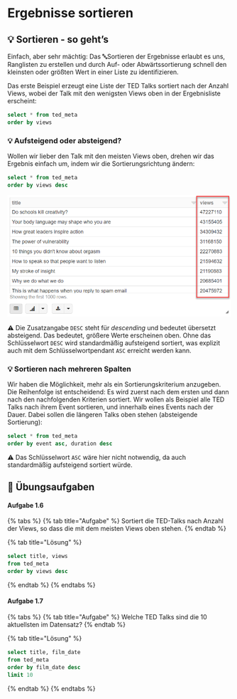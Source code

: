 # Ergebnisse sortieren

## 💡 Sortieren - so geht’s

Einfach, aber sehr mächtig: Das 🔤Sortieren der Ergebnisse erlaubt es uns, Ranglisten zu erstellen und durch Auf- oder Abwärtssortierung schnell den kleinsten oder größten Wert in einer Liste zu identifizieren.

Das erste Beispiel erzeugt eine Liste der TED Talks sortiert nach der Anzahl Views, wobei der Talk mit den wenigsten Views oben in der Ergebnisliste erscheint:

```sql
select * from ted_meta
order by views
```

### 💡 Aufsteigend oder absteigend?

Wollen wir lieber den Talk mit den meisten Views oben, drehen wir das Ergebnis einfach um, indem wir die Sortierungsrichtung ändern:

```sql
select * from ted_meta
order by views desc
```

![](../../../../.gitbook/assets/image%20%287%29.png)

⚠ Die Zusatzangabe `DESC` steht für _descending_ und bedeutet übersetzt absteigend. Das bedeutet, größere Werte erscheinen oben. Ohne das Schlüsselwort `DESC` wird standardmäßig aufsteigend sortiert, was explizit auch mit dem Schlüsselwortpendant `ASC` erreicht werden kann.

### 💡 Sortieren nach mehreren Spalten

Wir haben die Möglichkeit, mehr als ein Sortierungskriterium anzugeben. Die Reihenfolge ist entscheidend: Es wird zuerst nach dem ersten und dann nach den nachfolgenden Kriterien sortiert. Wir wollen als Beispiel alle TED Talks nach ihrem Event sortieren, und innerhalb eines Events nach der Dauer. Dabei sollen die längeren Talks oben stehen \(absteigende Sortierung\):

```sql
select * from ted_meta
order by event asc, duration desc
```

⚠ Das Schlüsselwort `ASC` wäre hier nicht notwendig, da auch standardmäßig aufsteigend sortiert würde.

## 🧪 Übungsaufgaben

#### Aufgabe 1.6

{% tabs %}
{% tab title="Aufgabe" %}
Sortiert die TED-Talks nach Anzahl der Views, so dass die mit dem meisten Views oben stehen.
{% endtab %}

{% tab title="Lösung" %}
```sql
select title, views 
from ted_meta
order by views desc
```
{% endtab %}
{% endtabs %}

#### Aufgabe 1.7

{% tabs %}
{% tab title="Aufgabe" %}
Welche TED Talks sind die 10 aktuellsten im Datensatz?
{% endtab %}

{% tab title="Lösung" %}
```sql
select title, film_date 
from ted_meta
order by film_date desc
limit 10
```
{% endtab %}
{% endtabs %}

## 

